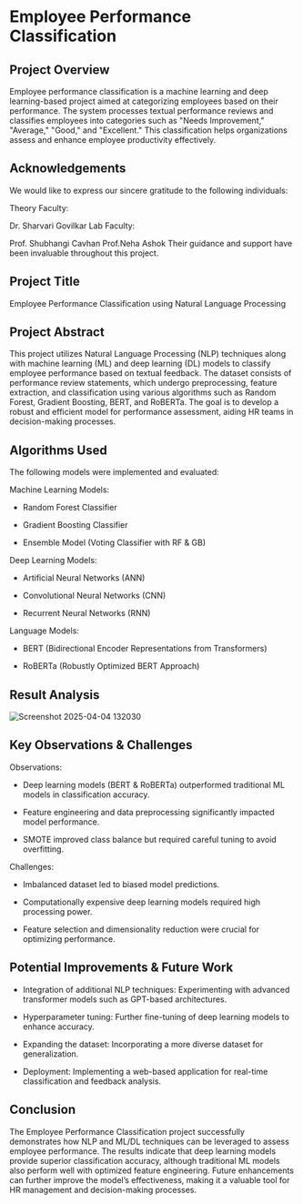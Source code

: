 
# Employee Performance Classification

## Project Overview ##

Employee performance classification is a machine learning and deep learning-based project aimed at categorizing employees based on their performance. The system processes textual performance reviews and classifies employees into categories such as "Needs Improvement," "Average," "Good," and "Excellent." This classification helps organizations assess and enhance employee productivity effectively.

## Acknowledgements ##

We would like to express our sincere gratitude to the following individuals:

Theory Faculty:

Dr. Sharvari Govilkar
Lab Faculty:

Prof. Shubhangi Cavhan
Prof.Neha Ashok
Their guidance and support have been invaluable throughout this project.

## Project Title ##

Employee Performance Classification using Natural Language Processing

## Project Abstract ##

This project utilizes Natural Language Processing (NLP) techniques along with machine learning (ML) and deep learning (DL) models to classify employee performance based on textual feedback. The dataset consists of performance review statements, which undergo preprocessing, feature extraction, and classification using various algorithms such as Random Forest, Gradient Boosting, BERT, and RoBERTa. The goal is to develop a robust and efficient model for performance assessment, aiding HR teams in decision-making processes.

## Algorithms Used ##

The following models were implemented and evaluated:

Machine Learning Models:

* Random Forest Classifier

* Gradient Boosting Classifier

* Ensemble Model (Voting Classifier with RF & GB)

Deep Learning Models:

* Artificial Neural Networks (ANN)

* Convolutional Neural Networks (CNN)

* Recurrent Neural Networks (RNN)

Language Models:

* BERT (Bidirectional Encoder Representations from Transformers)

* RoBERTa (Robustly Optimized BERT Approach)

## Result Analysis ##
![Screenshot 2025-04-04 132030](https://github.com/user-attachments/assets/23d08a0e-0e5d-428e-b910-d1f75e3b58d6)


## Key Observations & Challenges ##

Observations:

* Deep learning models (BERT & RoBERTa) outperformed traditional ML models in classification accuracy.

* Feature engineering and data preprocessing significantly impacted model performance.

* SMOTE improved class balance but required careful tuning to avoid overfitting.

Challenges:

* Imbalanced dataset led to biased model predictions.

* Computationally expensive deep learning models required high processing power.

* Feature selection and dimensionality reduction were crucial for optimizing performance.

## Potential Improvements & Future Work ##

* Integration of additional NLP techniques: Experimenting with advanced transformer models such as GPT-based architectures.

* Hyperparameter tuning: Further fine-tuning of deep learning models to enhance accuracy.

* Expanding the dataset: Incorporating a more diverse dataset for generalization.

* Deployment: Implementing a web-based application for real-time classification and feedback analysis.

## Conclusion ##

The Employee Performance Classification project successfully demonstrates how NLP and ML/DL techniques can be leveraged to assess employee performance. The results indicate that deep learning models provide superior classification accuracy, although traditional ML models also perform well with optimized feature engineering. Future enhancements can further improve the model’s effectiveness, making it a valuable tool for HR management and decision-making processes.


